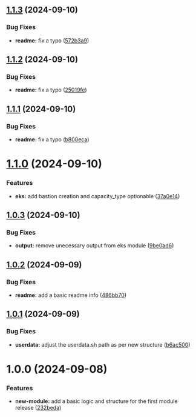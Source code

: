 ## [1.1.3](https://github.com/hipponix/terraform-aws-eks/compare/v1.1.2...v1.1.3) (2024-09-10)


### Bug Fixes

* **readme:** fix a typo ([572b3a9](https://github.com/hipponix/terraform-aws-eks/commit/572b3a9ddf30a228c3e3a49f3a2e1430d1a1ae37))

## [1.1.2](https://github.com/hipponix/terraform-aws-eks/compare/v1.1.1...v1.1.2) (2024-09-10)


### Bug Fixes

* **readme:** fix a typo ([25019fe](https://github.com/hipponix/terraform-aws-eks/commit/25019fe7c32bb5a778fe03dc76a47314167055e2))

## [1.1.1](https://github.com/hipponix/terraform-aws-eks/compare/v1.1.0...v1.1.1) (2024-09-10)


### Bug Fixes

* **readme:** fix a typo ([b800eca](https://github.com/hipponix/terraform-aws-eks/commit/b800eca30218d4cf058069f941b23f5260f55038))

# [1.1.0](https://github.com/hipponix/terraform-aws-eks/compare/v1.0.3...v1.1.0) (2024-09-10)


### Features

* **eks:** add bastion creation and capacity_type optionable ([37a0e14](https://github.com/hipponix/terraform-aws-eks/commit/37a0e1435ad011e1122b6c3dfddbf2c12bd00ea1))

## [1.0.3](https://github.com/hipponix/terraform-aws-eks/compare/v1.0.2...v1.0.3) (2024-09-10)


### Bug Fixes

* **output:** remove unecessary output from eks module ([9be0ad6](https://github.com/hipponix/terraform-aws-eks/commit/9be0ad6b6970bb58e8da8acdcb9154d502590307))

## [1.0.2](https://github.com/hipponix/terraform-aws-eks/compare/v1.0.1...v1.0.2) (2024-09-09)


### Bug Fixes

* **readme:** add a basic readme info ([486bb70](https://github.com/hipponix/terraform-aws-eks/commit/486bb709ccdb81aa57e7ebf29f55ef9ac5b1ef95))

## [1.0.1](https://github.com/hipponix/terraform-aws-eks/compare/v1.0.0...v1.0.1) (2024-09-09)


### Bug Fixes

* **userdata:** adjust the userdata.sh path as per new structure ([b6ac500](https://github.com/hipponix/terraform-aws-eks/commit/b6ac50053b6d9cbdc02882ec5949f4a381a5b169))

# 1.0.0 (2024-09-08)


### Features

* **new-module:** add a basic logic and structure for the first module release ([232beda](https://github.com/hipponix/terraform-aws-eks/commit/232beda02562bd0b64dc00714f20824cf52b0190))
